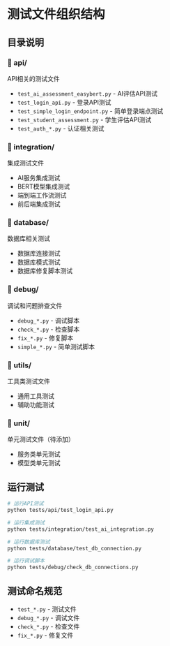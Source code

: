 # 测试文件组织结构

## 目录说明

### 📁 api/
API相关的测试文件
- `test_ai_assessment_easybert.py` - AI评估API测试
- `test_login_api.py` - 登录API测试
- `test_simple_login_endpoint.py` - 简单登录端点测试
- `test_student_assessment.py` - 学生评估API测试
- `test_auth_*.py` - 认证相关测试

### 📁 integration/
集成测试文件
- AI服务集成测试
- BERT模型集成测试
- 端到端工作流测试
- 前后端集成测试

### 📁 database/
数据库相关测试
- 数据库连接测试
- 数据库模式测试
- 数据库修复脚本测试

### 📁 debug/
调试和问题排查文件
- `debug_*.py` - 调试脚本
- `check_*.py` - 检查脚本
- `fix_*.py` - 修复脚本
- `simple_*.py` - 简单测试脚本

### 📁 utils/
工具类测试文件
- 通用工具测试
- 辅助功能测试

### 📁 unit/
单元测试文件（待添加）
- 服务类单元测试
- 模型类单元测试

## 运行测试

```bash
# 运行API测试
python tests/api/test_login_api.py

# 运行集成测试
python tests/integration/test_ai_integration.py

# 运行数据库测试
python tests/database/test_db_connection.py

# 运行调试脚本
python tests/debug/check_db_connections.py
```

## 测试命名规范

- `test_*.py` - 测试文件
- `debug_*.py` - 调试文件
- `check_*.py` - 检查文件
- `fix_*.py` - 修复文件
